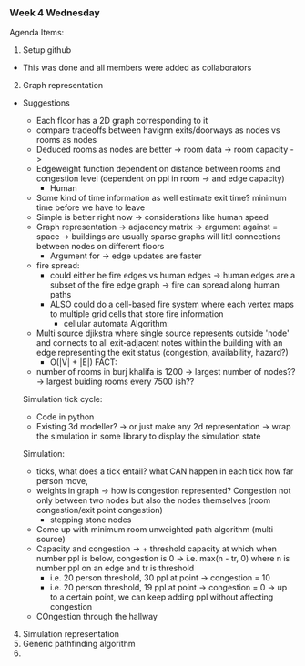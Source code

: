 ### Week 4 Wednesday

Agenda Items:

1. Setup github
- This was done and all members were added as collaborators

2. Graph representation
- Suggestions
    - Each floor has a 2D graph corresponding to it
    - compare tradeoffs between havignn exits/doorways as nodes vs rooms as nodes
    - Deduced rooms as nodes are better -> room data -> room capacity ->
    - Edgeweight function dependent on distance between rooms and congestion level (dependent on ppl in room -> and edge capacity)
       - Human 
    - Some kind of time information as well estimate exit time? minimum time before we have to leave
    - Simple is better right now -> considerations like human speed
    - Graph representation -> adjacency matrix -> argument against = space -> buildings are usually sparse graphs will littl connections between nodes on different floors
      - Argument for -> edge updates are faster
    - fire spread:
      - could either be fire edges vs human edges -> human edges are a subset of the fire edge graph -> fire can spread along human paths
      - ALSO could do a cell-based fire system where each vertex maps to multiple grid cells that store fire information
         - cellular automata
  Algorithm:
    - Multi source djikstra where single source represents outside 'node' and connects to all exit-adjacent notes within the building with an edge representing the exit status (congestion, availability, hazard?)
      - O(|V| + |E|)
  FACT:
    - number of rooms in burj khalifa is 1200 -> largest number of nodes?? -> largest buiding rooms every 7500 ish??
 
  Simulation tick cycle:
  - Code in python 
  - Existing 3d modeller? -> or just make any 2d representation -> wrap the simulation in some library to display the simulation state

  Simulation:
  - ticks, what does a tick entail? what CAN happen in each tick how far person move,
  - weights in graph -> how is congestion represented? Congestion not only between two nodes but also the nodes themselves (room congestion/exit point congestion)
     - stepping stone nodes
  - Come up with minimum room unweighted path algorithm (multi source)
  - Capacity and congestion -> + threshold capacity at which when number ppl is below, congestion is 0 -> i.e. max(n - tr, 0) where n is number ppl on an edge and tr is threshold
     - i.e. 20 person threshold, 30 ppl at point -> congestion = 10
     - i.e. 20 person threshold, 19 ppl at point -> congestion = 0 -> up to a certain point, we can keep adding ppl without affecting congestion
  - COngestion through the hallway 
4. Simulation representation
5. Generic pathfinding algorithm
6. 
